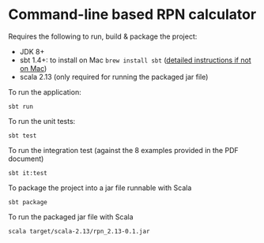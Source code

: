 # Command-line based RPN calculator

Requires the following to run, build & package the project:
- JDK 8+
- sbt 1.4+: to install on Mac ```brew install sbt``` ([detailed instructions if not on Mac](https://www.scala-sbt.org/1.x/docs/Setup.html))
- scala 2.13 (only required for running the packaged jar file)

To run the application:
```
sbt run
```

To run the unit tests:
```
sbt test
```

To run the integration test (against the 8 examples provided in the PDF document)
```
sbt it:test
```

To package the project into a jar file runnable with Scala
```
sbt package
```

To run the packaged jar file with Scala
```
scala target/scala-2.13/rpn_2.13-0.1.jar
```
